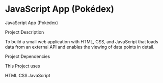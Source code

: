 # JavaScript App (Pokédex)

JavaScript App (Pokédex)

Project Description

To build a small web application with HTML, CSS, and JavaScript that loads data from an
external API and enables the viewing of data points in detail.

Project Dependencies

This Project uses

HTML
CSS
JavaScript
